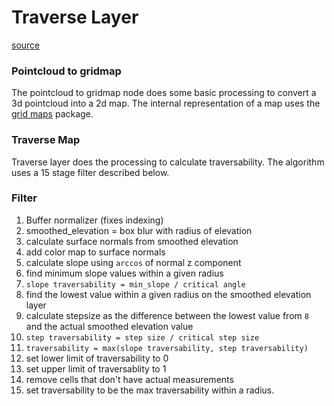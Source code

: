 # Traverse Layer

[source](https://github.com/team19-haql/haql-rover/tree/main/traverse_layer)
### Pointcloud to gridmap

The pointcloud to gridmap node does some basic processing to convert a 3d pointcloud into a 2d map. The internal representation of a map uses the [grid maps](https://github.com/ANYbotics/grid_map) package. 

### Traverse Map

Traverse layer does the processing to calculate traversability. The algorithm uses a 15 stage filter described below.

### Filter

1. Buffer normalizer (fixes indexing)
2. smoothed_elevation = box blur with radius of elevation
3. calculate surface normals from smoothed elevation
4. add color map to surface normals
5. calculate slope using `arccos` of normal z component
6. find minimum slope values within a given radius
7. `slope traversability = min_slope / critical angle`
8. find the lowest value within a given radius on the smoothed elevation layer
9. calculate stepsize as the difference between the lowest value from `8` and the actual smoothed elevation value
10. `step traversability = step size / critical step size`
11. `traversability = max(slope traversability, step traversability)`
12. set lower limit of traversability to 0
13. set upper limit of traversablity to 1
14. remove cells that don't have actual measurements
15. set traversability to be the max traversability within a radius. 